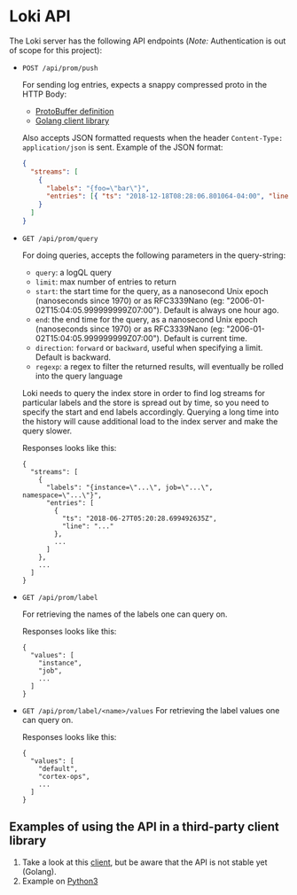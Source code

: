 # Loki API

The Loki server has the following API endpoints (_Note:_ Authentication is out of scope for this project):

- `POST /api/prom/push`

  For sending log entries, expects a snappy compressed proto in the HTTP Body:

  - [ProtoBuffer definition](/pkg/logproto/logproto.proto)
  - [Golang client library](/pkg/promtail/client/client.go)

  Also accepts JSON formatted requests when the header `Content-Type: application/json` is sent. Example of the JSON format:

  ```json
  {
    "streams": [
      {
        "labels": "{foo=\"bar\"}",
        "entries": [{ "ts": "2018-12-18T08:28:06.801064-04:00", "line": "baz" }]
      }
    ]
  }
  ```

- `GET /api/prom/query`

  For doing queries, accepts the following parameters in the query-string:

  - `query`: a logQL query
  - `limit`: max number of entries to return
  - `start`: the start time for the query, as a nanosecond Unix epoch (nanoseconds since 1970) or as RFC3339Nano (eg: "2006-01-02T15:04:05.999999999Z07:00"). Default is always one hour ago.
  - `end`: the end time for the query, as a nanosecond Unix epoch (nanoseconds since 1970) or as RFC3339Nano (eg: "2006-01-02T15:04:05.999999999Z07:00"). Default is current time.
  - `direction`: `forward` or `backward`, useful when specifying a limit. Default is backward.
  - `regexp`: a regex to filter the returned results, will eventually be rolled into the query language

  Loki needs to query the index store in order to find log streams for particular labels and the store is spread out by time,
  so you need to specify the start and end labels accordingly. Querying a long time into the history will cause additional
  load to the index server and make the query slower.

  Responses looks like this:

  ```
  {
    "streams": [
      {
        "labels": "{instance=\"...\", job=\"...\", namespace=\"...\"}",
        "entries": [
          {
            "ts": "2018-06-27T05:20:28.699492635Z",
            "line": "..."
          },
          ...
        ]
      },
      ...
    ]
  }
  ```

- `GET /api/prom/label`

  For retrieving the names of the labels one can query on.

  Responses looks like this:

  ```
  {
    "values": [
      "instance",
      "job",
      ...
    ]
  }
  ```

- `GET /api/prom/label/<name>/values`
  For retrieving the label values one can query on.

  Responses looks like this:

  ```
  {
    "values": [
      "default",
      "cortex-ops",
      ...
    ]
  }
  ```

## Examples of using the API in a third-party client library

1) Take a look at this [client](https://github.com/afiskon/promtail-client), but be aware that the API is not stable yet (Golang).
2) Example on [Python3](https://github.com/sleleko/devops-kb/blob/master/python/push-to-loki.py)
